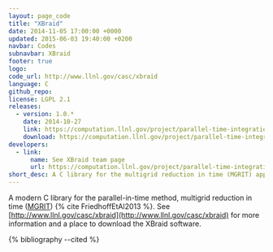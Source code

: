 ```yaml
---
layout: page_code
title: "XBraid"
date: 2014-11-05 17:00:00 +0000
updated: 2015-06-03 19:40:00 +0200
navbar: Codes
subnavbar: XBraid
footer: true
logo: 
code_url: http://www.llnl.gov/casc/xbraid
language: C
github_repo: 
license: LGPL 2.1
releases:
  - version: 1.0.*
    date: 2014-10-27
    link: https://computation.llnl.gov/project/parallel-time-integration/software.php
    download: https://computation.llnl.gov/project/parallel-time-integration/software.php
developers: 
  - link:
      name: See XBraid team page
      url: https://computation.llnl.gov/project/parallel-time-integration/team.php
short_desc: A C library for the multigrid reduction in time (MGRIT) approach.
---
```


A modern C library for the parallel-in-time method, multigrid reduction in time 
([MGRIT](/methods/mgrit.html)) {% cite FriedhoffEtAl2013 %}.
See [http://www.llnl.gov/casc/xbraid](http://www.llnl.gov/casc/xbraid) for more 
information and a place to download the XBraid software.

{% bibliography --cited %}
